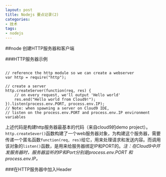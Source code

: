 ```yaml
---
layout: post
title: Nodejs 要点记录(2)
categories: 
- 技术
tags:
- nodejs
---
```


##node 创建HTTP服务器和客户端

###HTTP服务器示例

```

// reference the http module so we can create a webserver
var http = require("http");

// create a server
http.createServer(function(req, res) {
    // on every request, we'll output 'Hello world'
    res.end("Hello world from Cloud9!");
}).listen(process.env.PORT, process.env.IP);
// Note: when spawning a server on Cloud9 IDE, 
// listen on the process.env.PORT and process.env.IP environment variables

```

上述代码是构建http服务器最基本的代码（来自cloud9的demo project）。`http.createSever()`函数构建了一个web服务器对象，为构建这个服务器，需要传递一个匿名函数`function(req, res)`给它，用来处理请求和发送内容。而调用该对象的`listen()`函数，是用来给服务器绑定IP和PORT的。*注：在Cloud9中开发服务器时，服务器监听的IP和Port分别是process.env.PORT 和 process.env.IP。*

###在HTTP服务器中加入Header
